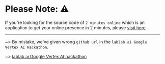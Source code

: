 # Please Note: ⚠️

If you're looking for the source code of `2 minutes online` which is an application to get your online presence in 2 minutes, please [visit here](https://github.com/deependujha/google-vertex-ai-hackathon-project).

---

~> By mistake, we've given wrong `github url` in the `lablab.ai Google Vertex AI Hackathon`.

~> [lablab.ai Google Vertex AI hackathon](https://lablab.ai/event/google-vertex-ai-hackathon/innovativeteam/two-minutes-online)
